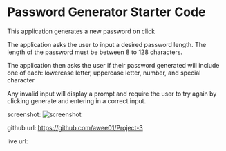 # Password Generator Starter Code
This application generates a new password on click

The application asks the user to input a desired password length. The length of the password must be between 8 to 128 characters.

The application then asks the user if their password generated will include one of each: lowercase letter, uppercase letter, number, and special character

Any invalid input will display a prompt and require the user to try again by clicking generate and entering in a correct input.

screenshot: ![screenshot](https://user-images.githubusercontent.com/85651950/125212469-9f83c580-e27b-11eb-8abd-68bfce8fd328.jpg)

github url: https://github.com/awee01/Project-3

live url: 

